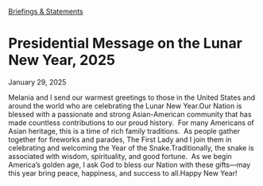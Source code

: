 [Briefings &amp; Statements](https://www.whitehouse.gov/briefings-statements/)

# 					Presidential Message on the Lunar New Year, 2025				

January 29, 2025

Melania and I send our warmest greetings to those in the United States and around the world who are celebrating the Lunar New Year.Our Nation is blessed with a passionate and strong Asian-American community that has made countless contributions to our proud history.  For many Americans of Asian heritage, this is a time of rich family traditions.  As people gather together for fireworks and parades, The First Lady and I join them in celebrating and welcoming the Year of the Snake.Traditionally, the snake is associated with wisdom, spirituality, and good fortune.  As we begin America’s golden age, I ask God to bless our Nation with these gifts—may this year bring peace, happiness, and success to all.Happy New Year!

